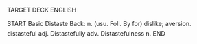 TARGET DECK
ENGLISH

START
Basic
Distaste
Back: n. (usu. Foll. By for) dislike; aversion.  distasteful adj. Distastefully adv. Distastefulness n.
END

